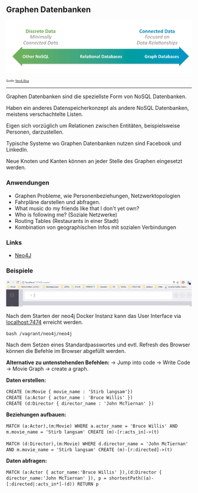 Graphen Datenbanken
-------------------

![Graph](../images/Graph.png)

<p style="font-size: 0.5em">Quelle: <a href="https://neo4j.com/blog/aggregate-stores-tour/">Neo4j Blog</a></p>

---

Graphen Datenbanken sind die speziellste Form von NoSQL Datenbanken.

Haben ein anderes Datenspeicherkonzept als andere NoSQL Datenbanken, meistens verschachtelte Listen.

Eigen sich vorzüglich um Relationen zwischen Entitäten, beispielsweise Personen, darzustellen. 

Typische Systeme wo Graphen Datenbanken nutzen sind Facebook und LinkedIn.

Neue Knoten und Kanten können an jeder Stelle des Graphen eingesetzt werden.

### Anwendungen

- Graphen Probleme, wie Personenbeziehungen, Netzwerktopologien
- Fahrpläne darstellen und abfragen.
- What music do my friends like that I don't yet own?
- Who is following me? (Soziale Netzwerke)
- Routing Tables (Restaurants in einer Stadt)
- Kombination von geographischen Infos mit sozialen Verbindungen

### Links

- [Neo4J](https://neo4j.com/)

### Beispiele

![neo4j](../images/neo4j.png)

Nach dem Starten der neo4j Docker Instanz kann das User Interface via [localhost:7474](http://localhost:7474) erreicht werden.

	bash /vagrant/neo4j/neo4j

Nach dem Setzen eines Standardpasswortes und evtl. Refresh des Browser können die Befehle im Browser abgefüllt werden.

**Alternative zu untenstehenden Befehlen:** -> Jump into code -> Write Code -> Movie Graph -> create a graph.

**Daten erstellen:**

	CREATE (m:Movie { movie_name : 'Stirb langsam'})
	CREATE (a:Actor { actor_name : 'Bruce Willis' })
	CREATE (d:Director { director_name : 'John McTiernan' })
	
**Beziehungen aufbauen:**

	MATCH (a:Actor),(m:Movie) WHERE a.actor_name = 'Bruce Willis' AND m.movie_name = 'Stirb langsam' CREATE (m)-[r:acts_in]->(t)
	
	MATCH (d:Director),(m:Movie) WHERE d.director_name = 'John McTiernan' AND m.movie_name = 'Stirb langsam' CREATE (m)-[r:directed]->(t)	
	
**Daten abfragen:**

	MATCH (a:Actor { actor_name:'Bruce Willis' }),(d:Director { director_name:'John McTiernan' }), p = shortestPath((a)-[:directed|:acts_in*]-(d)) RETURN p
	
